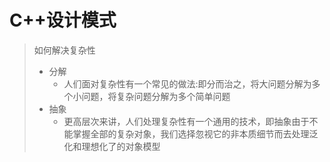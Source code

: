 # C++设计模式

> 如何解决复杂性
>
> + 分解
>   + 人们面对复杂性有一个常见的做法:即分而治之，将大问题分解为多个小问题，将复杂问题分解为多个简单问题
> + 抽象
>   + 更高层次来讲，人们处理复杂性有一个通用的技术，即抽象由于不能掌握全部的复杂对象，我们选择忽视它的非本质细节而去处理泛化和理想化了的对象模型

